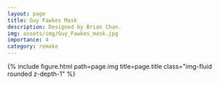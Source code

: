 ```yaml
---
layout: page
title: Guy Fawkes Mask
description: Designed by Brian Chan.
img: assets/img/Guy_Fawkes_mask.jpg
importance: 4
category: remake
---
```


<div class="row">
    <div class="col-sm mt-3 mt-md-0">
        {% include figure.html path=page.img title=page.title class="img-fluid rounded z-depth-1" %}
    </div>
</div>